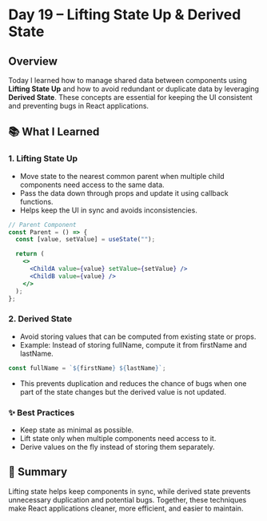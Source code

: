 # Day 19 – Lifting State Up & Derived State

## Overview
Today I learned how to manage shared data between components using **Lifting State Up** and how to avoid redundant or duplicate data by leveraging **Derived State**. These concepts are essential for keeping the UI consistent and preventing bugs in React applications.

## 📚 What I Learned

### 1. Lifting State Up
- Move state to the nearest common parent when multiple child components need access to the same data.
- Pass the data down through props and update it using callback functions.
- Helps keep the UI in sync and avoids inconsistencies.

```jsx
// Parent Component
const Parent = () => {
  const [value, setValue] = useState("");

  return (
    <>
      <ChildA value={value} setValue={setValue} />
      <ChildB value={value} />
    </>
  );
};
```

### 2. Derived State
- Avoid storing values that can be computed from existing state or props.
- Example: Instead of storing fullName, compute it from firstName and lastName.

```jsx
const fullName = `${firstName} ${lastName}`;
```
- This prevents duplication and reduces the chance of bugs when one part of the state changes but the derived value is not updated.

### ✨ Best Practices

- Keep state as minimal as possible.
- Lift state only when multiple components need access to it.
- Derive values on the fly instead of storing them separately.

## 🧠 Summary

Lifting state helps keep components in sync, while derived state prevents unnecessary duplication and potential bugs. Together, these techniques make React applications cleaner, more efficient, and easier to maintain.